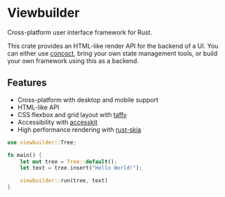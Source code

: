 # Viewbuilder

Cross-platform user interface framework for Rust.

This crate provides an HTML-like render API for the backend of a UI.
You can either use [concoct](https://github.com/concoct-rs/concoct), bring your own state management tools, or build your own framework using this as a backend.

## Features
 - Cross-platform with desktop and mobile support
 - HTML-like API
 - CSS flexbox and grid layout with [taffy](https://github.com/DioxusLabs/taffy/)
 - Accessibility with [accesskit](https://github.com/AccessKit/accesskit)
 - High performance rendering with [rust-skia](https://github.com/rust-skia/rust-skia)

```rust
use viewbuilder::Tree;

fn main() {
    let mut tree = Tree::default();
    let text = tree.insert("Hello World!");

    viewbuilder::run(tree, text)
}
```
